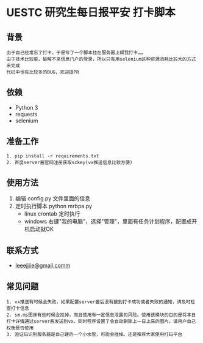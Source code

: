 
# UESTC 研究生每日报平安 打卡脚本

 
## 背景
```angular2html
由于自己经常忘了打卡，于是写了一个脚本挂在服务器上帮我打卡……
由于技术比较菜，破解不来信息门户的登录，所以只有用selenium这种资源消耗比较大的方式来完成
代码中也有比较多的BUG，欢迎提PR
```
## 依赖
* Python 3
* requests
* selenium

## 准备工作
```angular2html
1. pip install -r requirements.txt
2. 百度server酱官网注册获取sckey(vx推送信息比较方便)

```
 
## 使用方法
1. 编辑 config.py 文件里面的信息
2. 定时执行脚本 python mrbpa.py
    - linux crontab 定时执行
    - windows 右键"我的电脑"，选择"管理"，里面有任务计划程序，配置成开机启动就OK
 
## 联系方式      
* leeejjjie@gmail.comm
 
## 常见问题
```angular2html
1. vx推送有时候会失败，如果配置server酱后没有接到打卡成功或者失败的通知，请及时检查打卡信息
2. sm.ms图床有些时候会挂掉，而且使用有一定信息泄露的风险。使用该模块的目的是将本日打卡详情通过server酱发送到vx。同时程序设置了会自动删除上一日上床的图片。请用户自己权衡是否使用
3. 验证码识别服务器是自己建的一个小水管，可能会挂掉。还是推荐大家使用打码平台
